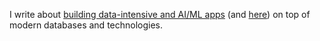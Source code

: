 I write about [building data-intensive and AI/ML apps](https://datachild.net/) (and [here](https://medium.com/@golotyuk)) on top of modern databases and technologies.
